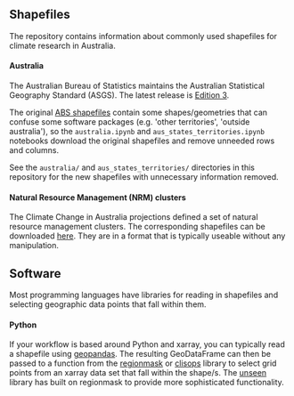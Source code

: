 ## Shapefiles

The repository contains information about commonly used shapefiles for climate research in Australia.

#### Australia

The Australian Bureau of Statistics maintains the Australian Statistical Geography Standard (ASGS).
The latest release is [Edition 3](https://www.abs.gov.au/statistics/standards/australian-statistical-geography-standard-asgs-edition-3).

The original
[ABS shapefiles](https://www.abs.gov.au/statistics/standards/australian-statistical-geography-standard-asgs-edition-3/jul2021-jun2026/access-and-downloads/digital-boundary-files) contain some shapes/geometries that can confuse some software packages
(e.g. 'other territories', 'outside australia'),
so the `australia.ipynb` and `aus_states_territories.ipynb` notebooks download the original shapefiles
and remove unneeded rows and columns.

See the `australia/` and `aus_states_territories/` directories in this repository for the new shapefiles
with unnecessary information removed.

#### Natural Resource Management (NRM) clusters

The Climate Change in Australia projections defined a set of natural resource management clusters.
The corresponding shapefiles can be downloaded [here](https://www.climatechangeinaustralia.gov.au/en/overview/methodology/nrm-regions/).
They are in a format that is typically useable without any manipulation.

## Software

Most programming languages have libraries for reading in shapefiles
and selecting geographic data points that fall within them. 

#### Python

If your workflow is based around Python and xarray,
you can typically read a shapefile using [geopandas](https://geopandas.org).
The resulting GeoDataFrame can then be passed to a function from the
[regionmask](https://regionmask.readthedocs.io) or
[clisops](https://clisops.readthedocs.io) library
to select grid points from an xarray data set that fall within the shape/s.
The [unseen](https://github.com/AusClimateService/unseen/blob/bd1dd32f0de81ff03bf862eee0f14715e3d5bfbe/unseen/spatial_selection.py#L97)
library has built on regionmask to provide more sophisticated functionality.


